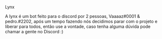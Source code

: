 Lynx

A lynx é um bot feito para o discord por 2 pessoas, Vaaaaz#0001 & pedro.#2202, após um tempo fazendo nós decidimos parar com o projeto e liberar para todos, então use a vontade, caso tenha alguma dúvida pode chamar a gente no Discord :)
